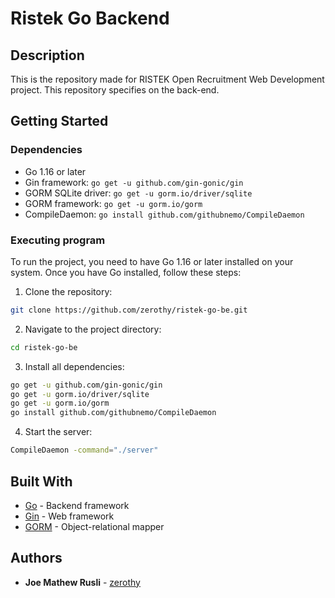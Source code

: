 # Ristek Go Backend

## Description

This is the repository made for RISTEK Open Recruitment Web Development project. This repository specifies on the back-end.

## Getting Started

### Dependencies

* Go 1.16 or later
* Gin framework: `go get -u github.com/gin-gonic/gin`
* GORM SQLite driver: `go get -u gorm.io/driver/sqlite`
* GORM framework: `go get -u gorm.io/gorm`
* CompileDaemon: `go install github.com/githubnemo/CompileDaemon`

### Executing program

To run the project, you need to have Go 1.16 or later installed on your system. Once you have Go installed, follow these steps:

1. Clone the repository:

```bash
git clone https://github.com/zerothy/ristek-go-be.git
```

2. Navigate to the project directory:

```bash
cd ristek-go-be
```

3. Install all dependencies:

```bash
go get -u github.com/gin-gonic/gin
go get -u gorm.io/driver/sqlite
go get -u gorm.io/gorm
go install github.com/githubnemo/CompileDaemon
```

4. Start the server:

```bash
CompileDaemon -command="./server"
```


## Built With

* [Go](https://golang.org/) - Backend framework
* [Gin](https://gin-gonic.com/) - Web framework
* [GORM](https://gorm.io/) - Object-relational mapper

## Authors

* **Joe Mathew Rusli** - [zerothy](https://github.com/zerothy)